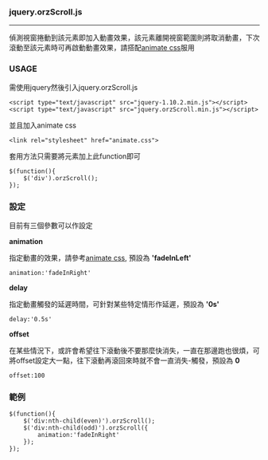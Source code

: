### jquery.orzScroll.js

***

偵測視窗捲動到該元素即加入動畫效果，該元素離開視窗範圍則將取消動畫，下次滾動至該元素時可再啟動動畫效果，請搭配[animate css](http://daneden.github.io/animate.css/)服用

### USAGE
需使用jquery然後引入jquery.orzScroll.js

	<script type="text/javascript" src="jquery-1.10.2.min.js"></script>
	<script type="text/javascript" src="jquery.orzScroll.min.js"></script>
	
並且加入animate css
	
	<link rel="stylesheet" href="animate.css">

套用方法只需要將元素加上此function即可
	
	$(function(){
		$('div').orzScroll();
	});

### 設定
目前有三個參數可以作設定

**animation**

指定動畫的效果，請參考[animate css](http://daneden.github.io/animate.css/), 預設為 **'fadeInLeft'**
	
	animation:'fadeInRight'



**delay**

指定動畫觸發的延遲時間，可針對某些特定情形作延遲，預設為 **'0s'**

	delay:'0.5s'


**offset**

在某些情況下，或許會希望往下滾動後不要那麼快消失，一直在那邊跑也很煩，可將offset設定大一點，往下滾動再滾回來時就不會一直消失-觸發，預設為 **0**

	offset:100


### 範例

	$(function(){
		$('div:nth-child(even)').orzScroll();
		$('div:nth-child(odd)').orzScroll({
			animation:'fadeInRight'
		});
	});
